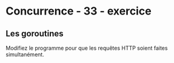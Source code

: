 # Concurrence - 33 - exercice

## Les goroutines

Modifiez le programme pour que les requêtes HTTP soient faites simultanément.
